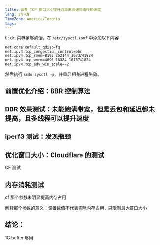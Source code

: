 ```yaml
---
title: 调整 TCP 窗口大小提升远距离高速网络传输速度
lang: zh-CN
TimeZone: America/Toronto
tags:
---
```

tl; dr: 内存足够的话，在 `/etc/sysctl.conf` 中添加以下内容

```
net.core.default_qdisc=fq
net.ipv4.tcp_congestion_control=bbr
net.ipv4.tcp_rmem=8192 262144 1073741824
net.ipv4.tcp_wmem=4096 16384 1073741824
net.ipv4.tcp_adv_win_scale=-2
```

然后执行 `sudo sysctl -p`，并重启相关进程生效。

<!--more-->

## 前置优化介绍：BBR 控制算法

## BBR 效果测试：未能跑满带宽，但是丢包和延迟都未提高，且多线程可以提升速度

## iperf3 测试：发现瓶颈

## 优化窗口大小：Cloudflare 的测试

CF 测试

## 内存消耗测试
cf 那个参数未明显提高内存占用

解释那个参数的意义：设置数值不代表实际内存占用，只限制最大窗口大小

## 结论：
1G buffer 够用